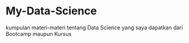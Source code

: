 # My-Data-Science
kumpulan materi-materi tentang Data Science yang saya dapatkan dari Bootcamp maupun Kursus
